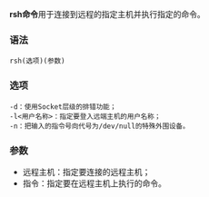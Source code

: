 **rsh命令**用于连接到远程的指定主机并执行指定的命令。

### 语法  

```
rsh(选项)(参数)
```

### 选项  

```
-d：使用Socket层级的排错功能；
-l<用户名称>：指定要登入远端主机的用户名称；
-n：把输入的指令号向代号为/dev/null的特殊外围设备。
```

### 参数  

*   远程主机：指定要连接的远程主机；
*   指令：指定要在远程主机上执行的命令。